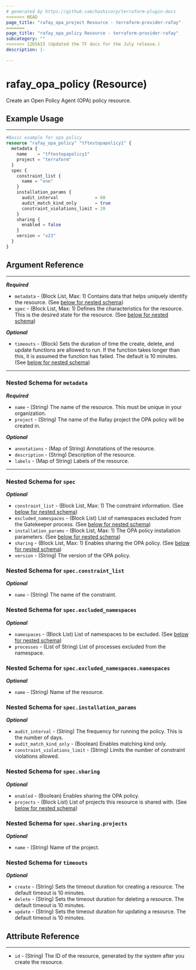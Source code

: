 ```yaml
---
# generated by https://github.com/hashicorp/terraform-plugin-docs
<<<<<<< HEAD
page_title: "rafay_opa_project Resource - terraform-provider-rafay"
=======
page_title: "rafay_opa_policy Resource - terraform-provider-rafay"
subcategory: ""
>>>>>>> 12b5b15 (Updated the TF docs for the July release.)
description: |-
  
---
```


# rafay_opa_policy (Resource)

Create an Open Policy Agent (OPA) policy resource. 

## Example Usage

---

```terraform
#Basic example for opa policy
resource "rafay_opa_policy" "tftestopapolicy1" {
  metadata {
    name    = "tftestopapolicy1"
    project = "terraform"
  }
  spec {
    constraint_list {
      name = "one"
    }
    installation_params {
      audit_interval              = 60
      audit_match_kind_only       = true
      constraint_violations_limit = 20
    }
    sharing {
      enabled = false
    }
    version = "v23"
  }
}
```


## Argument Reference

---
***Required***
- `metadata` - (Block List, Max: 1) Contains data that helps uniquely identify the resource. (See [below for nested schema](#nestedblock--metadata))
- `spec` - (Block List, Max: 1) Defines the characteristics for the resource. This is the desired state for the resource. (See [below for nested schema](#nestedblock--spec))

***Optional***

- `timeouts` - (Block) Sets the duration of time the create, delete, and update functions are allowed to run. If the function takes longer than this, it is assumed the function has failed. The default is 10 minutes. (See [below for nested schema](#nestedblock--timeouts))

---

<a id="nestedblock--metadata"></a>
### Nested Schema for `metadata`

***Required***
- `name` - (String) The name of the resource. This must be unique in your organization. 
- `project` - (String) The name of the Rafay project the OPA policy will be created in. 

***Optional***
- `annotations` - (Map of String) Annotations of the resource. 
- `description` - (String) Description of the resource. 
- `labels` - (Map of String) Labels of the resource. 

---

<a id="nestedblock--spec"></a>
### Nested Schema for `spec`

***Optional***

- `constraint_list` - (Block List, Max: 1) The constraint information. (See [below for nested schema](#nestedblock--spec--constraint_list))
- `excluded_namespaces` - (Block List) List of namespaces excluded from the Gatekeeper process. (See [below for nested schema](#nestedblock--spec--excluded_namespaces))
- `installation_params` - (Block List, Max: 1) The OPA policy installation parameters. (See [below for nested schema](#nestedblock--spec--installation_params))
- `sharing` - (Block List, Max: 1) Enables sharing the OPA policy. (See [below for nested schema](#nestedblock--spec--sharing))
- `version` - (String) The version of the OPA policy. 


<a id="nestedblock--spec--constraint_list"></a>
### Nested Schema for `spec.constraint_list` 

***Optional*** 

- `name` - (String) The name of the constraint. 


<a id="nestedblock--spec--excluded_namespaces"></a>
### Nested Schema for `spec.excluded_namespaces`

***Optional***

- `namespaces` - (Block List) List of namespaces to be excluded. (See [below for nested schema](#nestedblock--spec--excluded_namespaces--namespaces)) 
- `processes` - (List of String) List of processes excluded from the namespace. 


<a id="nestedblock--spec--excluded_namespaces--namespaces"></a>
### Nested Schema for `spec.excluded_namespaces.namespaces`

***Optional***

- `name` - (String) Name of the resource. 


<a id="nestedblock--spec--installation_params"></a>
### Nested Schema for `spec.installation_params` 

***Optional*** 

- `audit_interval` - (String) The frequency for running the policy. This is the number of days. 
- `audit_match_kind_only` - (Boolean) Enables matching kind only. 
- `constraint_violations_limit` - (String) Limits the number of constraint violations allowed. 


<a id="nestedblock--spec--sharing"></a>
### Nested Schema for `spec.sharing` 

***Optional*** 

- `enabled` - (Boolean) Enables sharing the OPA policy. 
- `projects` - (Block List) List of projects this resource is shared with. (See [below for nested schema](#nestedblock--spec--sharing--projects)) 


<a id="nestedblock--spec--sharing--projects"></a>
### Nested Schema for `spec.sharing.projects`

***Optional***

- `name` - (String) Name of the project. 


<a id="nestedblock--timeouts"></a>
### Nested Schema for `timeouts`

***Optional***
- `create` - (String) Sets the timeout duration for creating a resource. The default timeout is 10 minutes. 
- `delete` - (String) Sets the timeout duration for deleting a resource. The default timeout is 10 minutes. 
- `update` - (String) Sets the timeout duration for updating a resource. The default timeout is 10 minutes. 


## Attribute Reference

---

- `id` - (String) The ID of the resource, generated by the system after you create the resource. 

